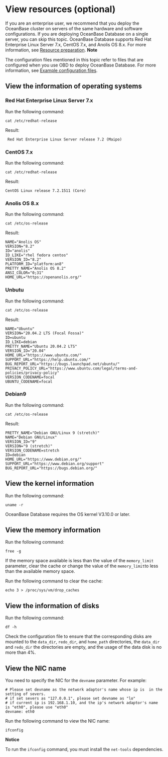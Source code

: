 View resources (optional) 
==============================================



If you are an enterprise user, we recommend that you deploy the OceanBase cluster on servers of the same hardware and software configurations. If you are deploying OceanBase Database on a single server, you can skip this topic. OceanBase Database supports Red Hat Enterprise Linux Server 7.x, CentOS 7.x, and Anolis OS 8.x. For more information, see [Resource preparation](../4.installation-and-deployment/3.resource-preparation.md). 
**Note**



The configuration files mentioned in this topic refer to files that are configured when you use OBD to deploy OceanBase Database. For more information, see [Example configuration files](https://github.com/oceanbase/obdeploy/tree/master/example).

View the information of operating systems 
--------------------------------------------------------------

### Red Hat Enterprise Linux Server 7.x 

Run the following command:

```unknow
cat /etc/redhat-release
```



Result:

```unknow
 Red Hat Enterprise Linux Server release 7.2 (Maipo)
```



### CentOS 7.x 

Run the following command:

```unknow
cat /etc/redhat-release
```



Result:

```unknow
CentOS Linux release 7.2.1511 (Core)
```



### Anolis OS 8.x 

Run the following command:

```unknow
cat /etc/os-release
```



Result:

```unknow
NAME="Anolis OS"
VERSION="8.2"
ID="anolis"
ID_LIKE="rhel fedora centos"
VERSION_ID="8.2"
PLATFORM_ID="platform:an8"
PRETTY_NAME="Anolis OS 8.2"
ANSI_COLOR="0;31"
HOME_URL="https://openanolis.org/"
```



### Unbutu 

Run the following command:

```unknow
cat /etc/os-release
```



Result:

```unknow
NAME="Ubuntu"
VERSION="20.04.2 LTS (Focal Fossa)"
ID=ubuntu
ID_LIKE=debian
PRETTY_NAME="Ubuntu 20.04.2 LTS"
VERSION_ID="20.04"
HOME_URL="https://www.ubuntu.com/"
SUPPORT_URL="https://help.ubuntu.com/"
BUG_REPORT_URL="https://bugs.launchpad.net/ubuntu/"
PRIVACY_POLICY_URL="https://www.ubuntu.com/legal/terms-and-policies/privacy-policy"
VERSION_CODENAME=focal
UBUNTU_CODENAME=focal
```



### Debian9 

Run the following command:

```unknow
cat /etc/os-release
```



Result:

```unknow
PRETTY_NAME="Debian GNU/Linux 9 (stretch)"
NAME="Debian GNU/Linux"
VERSION_ID="9"
VERSION="9 (stretch)"
VERSION_CODENAME=stretch
ID=debian
HOME_URL="https://www.debian.org/"
SUPPORT_URL="https://www.debian.org/support"
BUG_REPORT_URL="https://bugs.debian.org/"
```



View the kernel information 
------------------------------------------------

Run the following command:

```unknow
uname -r 
```



OceanBase Database requires the OS kernel V3.10.0 or later.

View the memory information 
------------------------------------------------

Run the following command:

```unknow
free -g
```



If the memory space available is less than the value of the `memory_limit` parameter, clear the cache or change the value of the `memory_limit`to less than the available memory space.

Run the following command to clear the cache:

```unknow
echo 3 > /proc/sys/vm/drop_caches
```



View the information of disks 
--------------------------------------------------

Run the following command:

```unknow
df -h
```



Check the configuration file to ensure that the corresponding disks are mounted to the `data_dir`, `redo_dir`, and `home_path` directories, the `data_dir` and `redo_dir` the directories are empty, and the usage of the data disk is no more than 4%.

View the NIC name 
--------------------------------------

You need to specify the NIC for the `devname` parameter. For example:

```unknow
# Please set devname as the network adaptor's name whose ip is  in the setting of severs.
# if set severs as "127.0.0.1", please set devname as "lo"
# if current ip is 192.168.1.10, and the ip's network adaptor's name is "eth0", please use "eth0"
devname: eth0
```



Run the following command to view the NIC name:

```unknow
ifconfig
```


**Notice**



To run the `ifconfig` command, you must install the `net-tools` dependencies.























